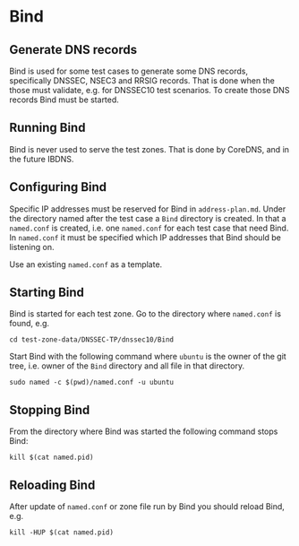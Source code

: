 # Bind

## Generate DNS records

Bind is used for some test cases to generate some DNS records, specifically
DNSSEC, NSEC3 and RRSIG records. That is done when the those must validate,
e.g. for DNSSEC10 test scenarios. To create those DNS records Bind must be
started.


## Running Bind

Bind is never used to serve the test zones. That is done by CoreDNS, and in the
future IBDNS. 


## Configuring Bind

Specific IP addresses must be reserved for Bind in `address-plan.md`. Under the
directory named after the test case a `Bind` directory is created. In that a
`named.conf` is created, i.e. one `named.conf` for each test case that need
Bind. In `named.conf` it must be specified which IP addresses that Bind should
be listening on.

Use an existing `named.conf` as a template.


## Starting Bind

Bind is started for each test zone. Go to the directory where `named.conf` is
found, e.g.
```
cd test-zone-data/DNSSEC-TP/dnssec10/Bind
```
Start Bind with the following command where `ubuntu` is the owner of the git
tree, i.e. owner of the `Bind` directory and all file in that directory.
```
sudo named -c $(pwd)/named.conf -u ubuntu
```

## Stopping Bind

From the directory where Bind was started the following command stops Bind:

```
kill $(cat named.pid)
```

## Reloading Bind

After update of `named.conf` or zone file run by Bind you should reload Bind,
e.g.

```
kill -HUP $(cat named.pid)
```
